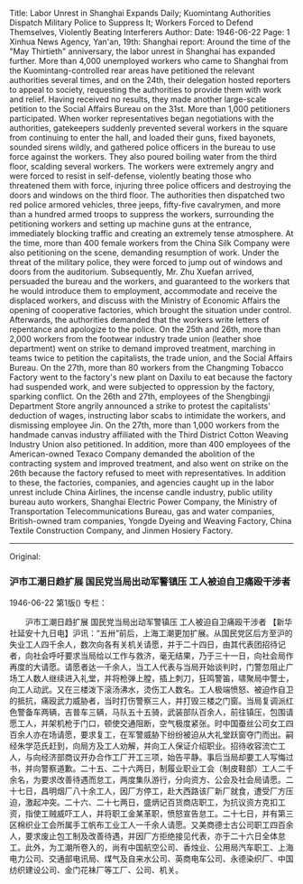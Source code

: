 Title: Labor Unrest in Shanghai Expands Daily; Kuomintang Authorities Dispatch Military Police to Suppress It; Workers Forced to Defend Themselves, Violently Beating Interferers
Author:
Date: 1946-06-22
Page: 1
Xinhua News Agency, Yan'an, 19th: Shanghai report: Around the time of the "May Thirtieth" anniversary, the labor unrest in Shanghai has expanded further. More than 4,000 unemployed workers who came to Shanghai from the Kuomintang-controlled rear areas have petitioned the relevant authorities several times, and on the 24th, their delegation hosted reporters to appeal to society, requesting the authorities to provide them with work and relief. Having received no results, they made another large-scale petition to the Social Affairs Bureau on the 31st. More than 1,000 petitioners participated. When worker representatives began negotiations with the authorities, gatekeepers suddenly prevented several workers in the square from continuing to enter the hall, and loaded their guns, fixed bayonets, sounded sirens wildly, and gathered police officers in the bureau to use force against the workers. They also poured boiling water from the third floor, scalding several workers. The workers were extremely angry and were forced to resist in self-defense, violently beating those who threatened them with force, injuring three police officers and destroying the doors and windows on the third floor. The authorities then dispatched two red police armored vehicles, three jeeps, fifty-five cavalrymen, and more than a hundred armed troops to suppress the workers, surrounding the petitioning workers and setting up machine guns at the entrance, immediately blocking traffic and creating an extremely tense atmosphere. At the time, more than 400 female workers from the China Silk Company were also petitioning on the scene, demanding resumption of work. Under the threat of the military police, they were forced to jump out of windows and doors from the auditorium. Subsequently, Mr. Zhu Xuefan arrived, persuaded the bureau and the workers, and guaranteed to the workers that he would introduce them to employment, accommodate and receive the displaced workers, and discuss with the Ministry of Economic Affairs the opening of cooperative factories, which brought the situation under control. Afterwards, the authorities demanded that the workers write letters of repentance and apologize to the police. On the 25th and 26th, more than 2,000 workers from the footwear industry trade union (leather shoe department) went on strike to demand improved treatment, marching in teams twice to petition the capitalists, the trade union, and the Social Affairs Bureau. On the 27th, more than 80 workers from the Changming Tobacco Factory went to the factory's new plant on Daxilu to eat because the factory had suspended work, and were subjected to oppression by the factory, sparking conflict. On the 26th and 27th, employees of the Shengbingji Department Store angrily announced a strike to protest the capitalists' deduction of wages, instructing labor scabs to intimidate the workers, and dismissing employee Jin. On the 27th, more than 1,000 workers from the handmade canvas industry affiliated with the Third District Cotton Weaving Industry Union also petitioned. In addition, more than 400 employees of the American-owned Texaco Company demanded the abolition of the contracting system and improved treatment, and also went on strike on the 26th because the factory refused to meet with representatives. In addition to these, the factories, companies, and agencies caught up in the labor unrest include China Airlines, the incense candle industry, public utility bureau auto workers, Shanghai Electric Power Company, the Ministry of Transportation Telecommunications Bureau, gas and water companies, British-owned tram companies, Yongde Dyeing and Weaving Factory, China Textile Construction Company, and Jinmen Hosiery Factory.



<hr /> 

Original: 


### 沪市工潮日趋扩展  国民党当局出动军警镇压  工人被迫自卫痛殴干涉者

1946-06-22
第1版()
专栏：

　　沪市工潮日趋扩展
    国民党当局出动军警镇压
    工人被迫自卫痛殴干涉者
    【新华社延安十九日电】沪讯：“五卅”前后，上海工潮更加扩展。从国民党区后方至沪的失业工人四千余人，数次向各有关机关请愿，并于二十四日，由其代表团招待记者，向社会呼吁要求当局给以工作与救济，毫无结果，乃于三十一日，向社会局作再度的大请愿。请愿者达一千余人，当工人代表与当局开始谈判时，门警忽阻止广场工人数人继续进入礼堂，并将枪弹上膛，插上刺刀，狂鸣警笛，啸聚局中警士，向工人动武。又在三楼泼下滚汤沸水，烫伤工人数名。工人极端愤怒、被迫作自卫的抵抗，痛殴武力威胁者，当时打伤警察三人，并打毁三楼之门窗。当局复调派红色警备车两辆，吉普车三辆，马队五十五骑，武装部队百余人，前往镇压，包围请愿工人，并架机枪于门口，顿使交通阻断，空气极度紧张。时中国蚕丝公司女工四百余人亦在场请愿，要求复工，在军警威胁下纷纷被迫从大礼堂跃窗夺门而出。嗣经朱学范氏赶到，向局方及工人劝解，并向工人保证介绍职业。招待收容流亡工人，与向经济部商议开办合作工厂开工三项，始告平静。事后当局却要工人写悔过书，并向警察道歉。二十五、二十六两日，制履业职业工会（制皮鞋部）工人二千余名，为要求改善待遇而怠工，两度集队游行，分向资方、公会及社会局请愿。二十七日，昌明烟厂八十余工人，因厂方停工，赴大西路该厂新厂就食，遭受厂方压迫，激起冲突。二十六、二十七两日，盛炳记百货商店职工，为抗议资方克扣工资，指使工贼威吓工人，并将职工金某革职，愤怒宣告怠工。二十七日，并有第三区棉织业工会所属手工帆布工业工人一千余人请愿。又美商德士古公司职工四百余人，要求废止包工制及改善待遇，并因厂方拒绝接见代表，亦于二十六日全体怠工。此外，为工潮所卷入的，尚有中国航空公司、香烛业、公用局汽车职工、上海电力公司、交通部电讯局、煤气及自来水公司、英商电车公司、永德染织厂、中国纺织建设公司、金门花袜厂等工厂、公司、机关。
